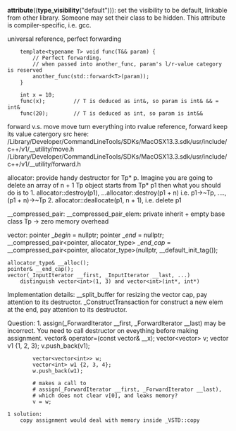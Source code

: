 __attribute__((__type_visibility__("default"))):
    set the visibility to be default, linkable from other library. Someone may
    set their class to be hidden. This attribute is compiler-specific, i.e. gcc.

universal reference, perfect forwarding
```
    template<typename T> void func(T&& param) {
        // Perfect forwarding.
        // when passed into another_func, param's l/r-value category is reserved
        another_func(std::forward<T>(param)); 
    }

    int x = 10;
    func(x);         // T is deduced as int&, so param is int& && = int&
    func(20);        // T is deduced as int, so param is int&&
```

forward v.s. move
    move turn everything into rvalue reference, forward keep its value catergory
    src here:
        /Library/Developer/CommandLineTools/SDKs/MacOSX13.3.sdk/usr/include/c++/v1/__utility/move.h
        /Library/Developer/CommandLineTools/SDKs/MacOSX13.3.sdk/usr/include/c++/v1/__utility/forward.h

allocator<Tp>:
    provide handy destructor for Tp* p.
    Imagine you are going to delete an array of n + 1 Tp object starts from Tp* p1
    then what you should do is to 
        1. allocator<Tp>::destroy(p1), ...allocator<Tp>::destroy(p1 + n) 
            i.e. p1->~Tp, ...., (p1 + n)->~Tp
        2. allocator<Tp>::deallocate(p1, n + 1), i.e. delete p1

__compressed_pair:
    __compressed_pair_elem<Tp>: 
        private inherit + empty base class Tp -> zero memory overhead

vector:
    pointer __begin_ = nullptr;
    pointer __end_ = nullptr;
    __compressed_pair<pointer, allocator_type> __end_cap_ =
        __compressed_pair<pointer, allocator_type>(nullptr, __default_init_tag());
    
    allocator_type& __alloc();
    pointer& __end_cap();
    vector(_InputIterator __first, _InputIterator __last, ...)
        distinguish vector<int>(1, 3) and vector<int>(int*, int*)

Implementation details:
    __split_buffer for resizing the vector cap, pay attention to its destructor.
    _ConstructTransaction for construct a new elem at the end, pay attention to 
        its destructor.

Question:
    1. assign(_ForwardIterator __first, _ForwardIterator __last) may be
        incorrect. You need to call destructor on eveything before making assignment.
        vector& operator=(const vector& __x);
            vector<vector<int>> v;
            vector<int> v1 {1, 2, 3};
            v.push_back(v1);

            vector<vector<int>> w;
            vector<int> w1 {2, 3, 4};
            w.push_back(w1);
            
            # makes a call to 
            # assign(_ForwardIterator __first, _ForwardIterator __last), 
            # which does not clear v[0], and leaks memory?
            v = w; 
    
    1 solution:
        copy assignment would deal with memory inside _VSTD::copy
